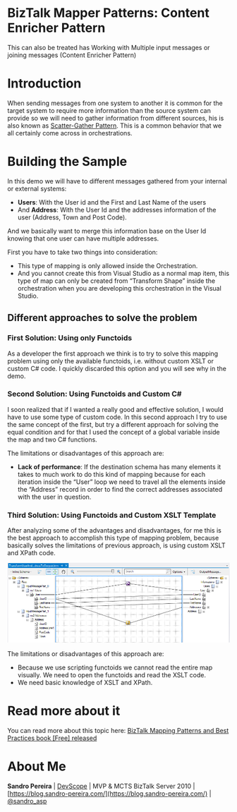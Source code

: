 # BizTalk Mapper Patterns: Content Enricher Pattern
This can also be treated has Working with Multiple input messages or joining messages (Content Enricher Pattern)

# Introduction
When sending messages from one system to another it is common for the target system to require more information than the source system can provide so we will need to gather information from different sources, his is also known as [Scatter-Gather Pattern](https://www.enterpriseintegrationpatterns.com/patterns/messaging/BroadcastAggregate.html). This is a common behavior that we all certainly come across in orchestrations.

# Building the Sample
In this demo we will have to different messages gathered from your internal or external systems:
* **Users**: With the User id and the First and Last Name of the users
* And **Address**: With the User Id and the addresses information of the user (Address, Town and Post Code).

And we basically want to merge this information base on the User Id knowing that one user can have multiple addresses.

First you have to take two things into consideration:
* This type of mapping is only allowed inside the Orchestration.
* And you cannot create this from Visual Studio as a normal map item, this type of map can only be created from “Transform Shape” inside the orchestration when you are developing this orchestration in the Visual Studio.

## Different approaches to solve the problem

### First Solution: Using only Functoids
As a developer the first approach we think is to try to solve this mapping problem using only the available functoids, i.e. without custom XSLT or custom C# code. I quickly discarded this option and you will see why in the demo.

### Second Solution: Using Functoids and Custom C#
I soon realized that if I wanted a really good and effective solution, I would have to use some type of custom code. In this second approach I try to use the same concept of the first, but try a different approach for solving the equal condition and for that I used the concept of a global variable inside the map and two C# functions.

The limitations or disadvantages of this approach are:
* **Lack of performance**: If the destination schema has many elements it takes to much work to do this kind of mapping because for each iteration inside the “User” loop we need to travel all the elements inside the “Address” record in order to find the correct addresses associated with the user in question.

### Third Solution: Using Functoids and Custom XSLT Template
After analyzing some of the advantages and disadvantages, for me this is the best approach to accomplish this type of mapping problem, because basically solves the limitations of previous approach, is using custom XSLT and XPath code.

![ontent Enricher Pattern](media/Content-Enricher-Pattern.PNG)

The limitations or disadvantages of this approach are:
* Because we use scripting functoids we cannot read the entire map visually. We need to open the functoids and read the XSLT code.
* We need basic knowledge of XSLT and XPath.
 
# Read more about it
You can read more about this topic here: [BizTalk Mapping Patterns and Best Practices book [Free] released](https://blog.sandro-pereira.com/2014/09/28/biztalk-mapping-patterns-and-best-practices-book-free-released/)

# About Me
**Sandro Pereira** | [DevScope](http://www.devscope.net/) | MVP & MCTS BizTalk Server 2010 | [https://blog.sandro-pereira.com/](https://blog.sandro-pereira.com/) | [@sandro_asp](https://twitter.com/sandro_asp)

